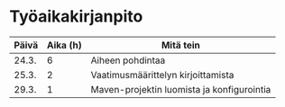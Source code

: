 # Työaikakirjanpito

| Päivä | Aika (h) | Mitä tein |
|-------|----------|-----------|
| 24.3. | 6        | Aiheen pohdintaa |
| 25.3. | 2        | Vaatimusmäärittelyn kirjoittamista |
| 29.3. | 1        | Maven-projektin luomista ja konfigurointia |
